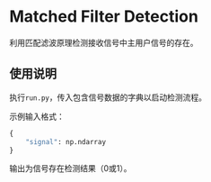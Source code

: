 # Matched Filter Detection

利用匹配滤波原理检测接收信号中主用户信号的存在。

## 使用说明

执行`run.py`，传入包含信号数据的字典以启动检测流程。

示例输入格式：
```python
{
    "signal": np.ndarray
}
```

输出为信号存在检测结果（0或1）。
